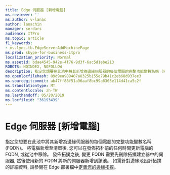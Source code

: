 ```yaml
---
title: Edge 伺服器 [新增電腦]
ms.reviewer: ''
ms.author: v-lanac
author: lanachin
manager: serdars
audience: ITPro
ms.topic: article
f1_keywords:
- ms.lync.tb.EdgeServerAddMachinePage
ms.prod: skype-for-business-itpro
localization_priority: Normal
ms.assetid: bdae4545-942e-4f76-9d3f-6ac5d1ebe213
ROBOTS: NOINDEX, NOFOLLOW
description: 指定您想要在此池中將其新增為邊緣伺服器的每個電腦的完整功能變數名稱 (FQDN)。 將電腦新增至清單後, 您可以在發佈拓朴前的任何時間更新電腦的 FQDN, 或從池中移除。 發佈拓撲之後, 變更 FQDN 需要先刪除拓撲建立器中的伺服器, 然後使用新的 FQDN 將新的伺服器新增到該池。 如需針對邊緣池設計拓撲的詳細資料, 請參閱在 Edge 部署檔中定義您的邊緣拓撲。
ms.openlocfilehash: 89d9ea989487a8325b155e79b41c2eb68d937ee3
ms.sourcegitcommit: ab47ff88f51a96aaf8bc99a6303e114d41ca5c2f
ms.translationtype: MT
ms.contentlocale: zh-TW
ms.lasthandoff: 05/20/2019
ms.locfileid: "36193439"
---
```

# <a name="edge-server-add-machine"></a>Edge 伺服器 [新增電腦]

指定您想要在此池中將其新增為邊緣伺服器的每個電腦的完整功能變數名稱 (FQDN)。 將電腦新增至清單後, 您可以在發佈拓朴前的任何時間更新電腦的 FQDN, 或從池中移除。 發佈拓撲之後, 變更 FQDN 需要先刪除拓撲建立器中的伺服器, 然後使用新的 FQDN 將新的伺服器新增到該池。 如需針對邊緣池設計拓撲的詳細資料, 請參閱在 Edge 部署檔中[定義您的邊緣拓撲](https://technet.microsoft.com/library/787b23f1-8fa0-4c37-abf2-c516c5dd66f0.aspx)。


